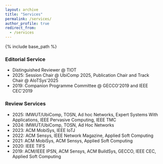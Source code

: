 ```yaml
---
layout: archive
title: "Services"
permalink: /services/
author_profile: true
redirect_from:
  - /services
---
```


{% include base_path %}
### Editorial Service
- Distinguished Reviewer @ TIOT
- 2025: Session Chair @ UbiComp 2025, Publication Chair and Track Chair @ AIoTSys'2025
- 2019: Companion Programme Committee @ GECCO’2019 and IEEE CEC'2019

### Review Services
- 2025: IMWUT/UbiComp, TOSN, Ad hoc Networks, Expert Systems With Applications, IEEE Pervasive Computing, IEEE TMC
- 2024: IMWUT/UbiComp, TOSN, Ad Hoc Networks
- 2023: ACM MobiSys, IEEE IoTJ
- 2022: ACM Sensys, IEEE Network Magazine, Applied Soft Computing
- 2021: ACM MobiSys, ACM Sensys, Applied Soft Computing
- 2020: IEEE TIFS
- 2019: ACM/IEEE IPSN, ACM Sensys, ACM BuildSys, GECCO, IEEE CEC, Applied Soft Computing


